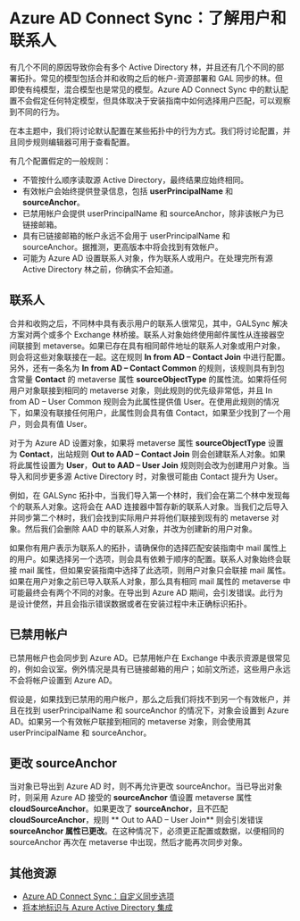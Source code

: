 <properties
	pageTitle="Azure AD Connect Sync：了解用户和联系人"
	description="说明 Azure AD Connect Sync 中的用户和联系人。"
	services="active-directory"
	documentationCenter=""
	authors="markusvi"
	manager="swadhwa"
	editor=""/>

<tags
	ms.service="active-directory"
	ms.date="07/27/2015"
	wacn.date="01/29/2016"/>


# Azure AD Connect Sync：了解用户和联系人

有几个不同的原因导致你会有多个 Active Directory 林，并且还有几个不同的部署拓扑。常见的模型包括合并和收购之后的帐户-资源部署和 GAL 同步的林。但即使有纯模型，混合模型也是常见的模型。Azure AD Connect Sync 中的默认配置不会假定任何特定模型，但具体取决于安装指南中如何选择用户匹配，可以观察到不同的行为。

在本主题中，我们将讨论默认配置在某些拓扑中的行为方式。我们将讨论配置，并且同步规则编辑器可用于查看配置。

有几个配置假定的一般规则：

- 不管按什么顺序读取源 Active Directory，最终结果应始终相同。
- 有效帐户会始终提供登录信息，包括 **userPrincipalName** 和 **sourceAnchor**。
- 已禁用帐户会提供 userPrincipalName 和 sourceAnchor，除非该帐户为已链接邮箱。
- 具有已链接邮箱的帐户永远不会用于 userPrincipalName 和 sourceAnchor。据推测，更高版本中将会找到有效帐户。
- 可能为 Azure AD 设置联系人对象，作为联系人或用户。在处理完所有源 Active Directory 林之前，你确实不会知道。
## 联系人

合并和收购之后，不同林中具有表示用户的联系人很常见，其中，GALSync 解决方案对两个或多个 Exchange 林桥接。联系人对象始终使用邮件属性从连接器空间联接到 metaverse。如果已存在具有相同邮件地址的联系人对象或用户对象，则会将这些对象联接在一起。这在规则 **In from AD – Contact Join** 中进行配置。另外，还有一条名为 **In from AD – Contact Common** 的规则，该规则具有到包含常量 **Contact** 的 metaverse 属性 **sourceObjectType** 的属性流。如果将任何用户对象联接到相同的 metaverse 对象，则此规则的优先级非常低，并且 In from AD – User Common 规则会为此属性提供值 User。在使用此规则的情况下，如果没有联接任何用户，此属性则会具有值 Contact，如果至少找到了一个用户，则会具有值 User。

对于为 Azure AD 设置对象，如果将 metaverse 属性 **sourceObjectType** 设置为 **Contact**，出站规则 **Out to AAD – Contact Join** 则会创建联系人对象。如果将此属性设置为 **User**，**Out to AAD – User Join** 规则则会改为创建用户对象。当导入和同步更多源 Active Directory 时，对象很可能由 Contact 提升为 User。

例如，在 GALSync 拓扑中，当我们导入第一个林时，我们会在第二个林中发现每个的联系人对象。这将会在 AAD 连接器中暂存新的联系人对象。当我们之后导入并同步第二个林时，我们会找到实际用户并将他们联接到现有的 metaverse 对象。然后我们会删除 AAD 中的联系人对象，并改为创建新的用户对象。

如果你有用户表示为联系人的拓扑，请确保你的选择匹配安装指南中 mail 属性上的用户。如果选择另一个选项，则会具有依赖于顺序的配置。联系人对象始终会联接 mail 属性，但如果安装指南中选择了此选项，则用户对象只会联接 mail 属性。如果在用户对象之前已导入联系人对象，那么具有相同 mail 属性的 metaverse 中可能最终会有两个不同的对象。在导出到 Azure AD 期间，会引发错误。此行为是设计使然，并且会指示错误数据或者在安装过程中未正确标识拓扑。





## 已禁用帐户

已禁用帐户也会同步到 Azure AD。已禁用帐户在 Exchange 中表示资源是很常见的，例如会议室。例外情况是具有已链接邮箱的用户；如前文所述，这些用户永远不会将帐户设置到 Azure AD。

假设是，如果找到已禁用的用户帐户，那么之后我们将找不到另一个有效帐户，并且在找到 userPrincipalName 和 sourceAnchor 的情况下，对象会设置到 Azure AD。如果另一个有效帐户联接到相同的 metaverse 对象，则会使用其 userPrincipalName 和 sourceAnchor。





## 更改 sourceAnchor

当对象已导出到 Azure AD 时，则不再允许更改 sourceAnchor。当已导出对象时，则采用 Azure AD 接受的 **sourceAnchor** 值设置 metaverse 属性 **cloudSourceAnchor**。如果更改了 **sourceAnchor**，且不匹配 **cloudSourceAnchor**，规则 ** Out to AAD – User Join** 则会引发错误 **sourceAnchor 属性已更改**。在这种情况下，必须更正配置或数据，以便相同的 sourceAnchor 再次在 metaverse 中出现，然后才能再次同步对象。



## 其他资源

* [Azure AD Connect Sync：自定义同步选项](/documentation/articles/active-directory-aadconnectsync-whatis)
* [将本地标识与 Azure Active Directory 集成](/documentation/articles/active-directory-aadconnect)

 
<!--Image references-->

<!---HONumber=71-->
